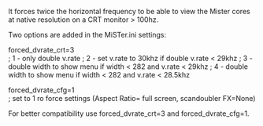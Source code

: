 
It forces twice the horizontal frequency to be able to view the Mister cores at native resolution on a CRT monitor > 100hz.

Two options are added in the MiSTer.ini settings: 

forced_dvrate_crt=3  
 ; 1 - only double v.rate
 ; 2 - set v.rate to 30khz if double v.rate < 29khz
 ; 3 - double width to show menu if width < 282 and v.rate < 29khz
 ; 4 - double width to show menu if width < 282 and v.rate < 28.5khz

forced_dvrate_cfg=1   
 ; set to 1 ro force settings (Aspect Ratio= full screen, scandoubler FX=None)

For better compatibility use forced_dvrate_crt=3 and forced_dvrate_cfg=1.